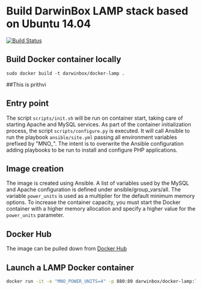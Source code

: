 # Build DarwinBox LAMP stack based on Ubuntu 14.04

[![Build Status](https://travis-ci.org/prithvidbox/darwinbox_infra.svg?branch=master)](https://travis-ci.org/prithvidbox/darwinbox_infra)

## Build Docker container locally
`sudo docker build -t darwinbox/docker-lamp .`

##This is prithvi 

## Entry point
The script `scripts/init.sh` will be run on container start, taking care of starting Apache and MySQL services.
As part of the container initialization process, the script `scripts/configure.py` is executed. It will call Ansible to run the playbook `ansible/site.yml` passing all environment variables prefixed by "MNO_". The intent is to overwrite the Ansible configuration adding playbooks to be run to install and configure PHP applications.

## Image creation
The image is created using Ansible. A list of variables used by the MySQL and Apache configuration is defined under ansible/group_vars/all. The variable `power_units` is used as a multiplier for the default minimum memory options. To increase the container capacity, you must start the Docker container with a higher memory allocation and specify a higher value for the `power_units` parameter.

## Docker Hub
The image can be pulled down from [Docker Hub](https://hub.docker.com/r/darwinbox/docker-lamp/)

## Launch a LAMP Docker container
```bash
docker run -it -e "MNO_POWER_UNITS=4" -p 880:80 darwinbox/docker-lamp:latest
 ```


